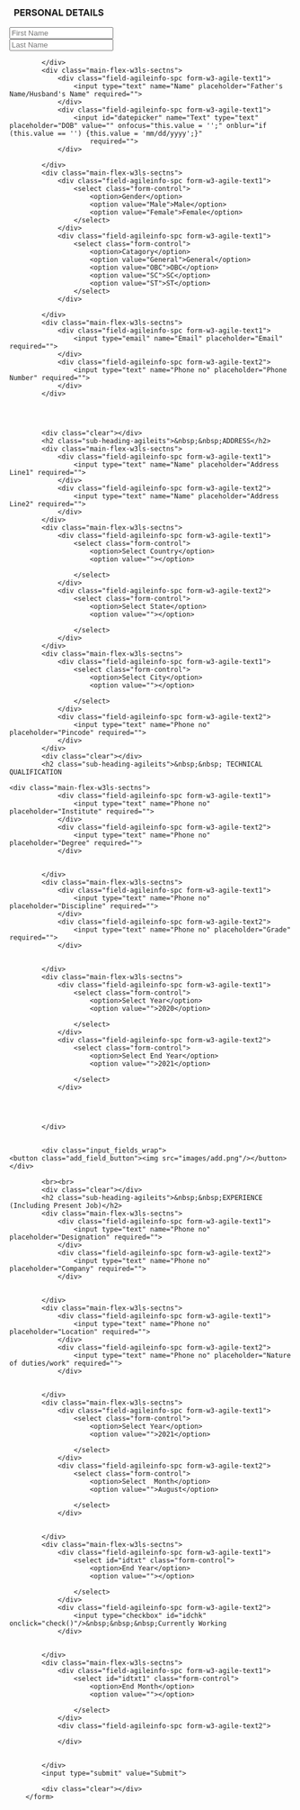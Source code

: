 <form action="#" method="post">
			<h3 class="sub-heading-agileits">&nbsp;&nbsp;PERSONAL DETAILS</h3>
			<div class="main-flex-w3ls-sectns">
				<div class="field-agileinfo-spc form-w3-agile-text1">
					<input type="text" name="Name" placeholder="First Name" required="">
				</div>
				<div class="field-agileinfo-spc form-w3-agile-text2">
					<input type="text" name="Name" placeholder="Last Name" required="">
				</div>
				
			</div>
			<div class="main-flex-w3ls-sectns">
				<div class="field-agileinfo-spc form-w3-agile-text1">
					<input type="text" name="Name" placeholder="Father's Name/Husband's Name" required="">
				</div>
				<div class="field-agileinfo-spc form-w3-agile-text1">
					<input id="datepicker" name="Text" type="text" placeholder="DOB" value="" onfocus="this.value = '';" onblur="if (this.value == '') {this.value = 'mm/dd/yyyy';}"
					    required="">
				</div>
				
			</div>
			<div class="main-flex-w3ls-sectns">
				<div class="field-agileinfo-spc form-w3-agile-text1">
					<select class="form-control">
						<option>Gender</option>
						<option value="Male">Male</option>
						<option value="Female">Female</option>
					</select>
				</div>
				<div class="field-agileinfo-spc form-w3-agile-text1">
					<select class="form-control">
						<option>Catagory</option>
						<option value="General">General</option>
						<option value="OBC">OBC</option>
						<option value="SC">SC</option>
						<option value="ST">ST</option>
					</select>
				</div>
				
			</div>
			<div class="main-flex-w3ls-sectns">
				<div class="field-agileinfo-spc form-w3-agile-text1">
					<input type="email" name="Email" placeholder="Email" required="">
				</div>
				<div class="field-agileinfo-spc form-w3-agile-text2">
					<input type="text" name="Phone no" placeholder="Phone Number" required="">
				</div>
			</div>
			
			
			
			
			<div class="clear"></div>
			<h2 class="sub-heading-agileits">&nbsp;&nbsp;ADDRESS</h2>
			<div class="main-flex-w3ls-sectns">
				<div class="field-agileinfo-spc form-w3-agile-text1">
					<input type="text" name="Name" placeholder="Address Line1" required="">
				</div>
				<div class="field-agileinfo-spc form-w3-agile-text2">
					<input type="text" name="Name" placeholder="Address Line2" required="">
				</div>
			</div>
			<div class="main-flex-w3ls-sectns">
				<div class="field-agileinfo-spc form-w3-agile-text1">
					<select class="form-control">
						<option>Select Country</option>
						<option value=""></option>
						
					</select>
				</div>
				<div class="field-agileinfo-spc form-w3-agile-text2">
					<select class="form-control">
						<option>Select State</option>
						<option value=""></option>
						
					</select>
				</div>
			</div>
			<div class="main-flex-w3ls-sectns">
				<div class="field-agileinfo-spc form-w3-agile-text1">
					<select class="form-control">
						<option>Select City</option>
						<option value=""></option>
						
					</select>
				</div>
				<div class="field-agileinfo-spc form-w3-agile-text2">
					<input type="text" name="Phone no" placeholder="Pincode" required="">
				</div>
			</div>
			<div class="clear"></div>
			<h2 class="sub-heading-agileits">&nbsp;&nbsp; TECHNICAL QUALIFICATION 

</h2>
	


   
	<div class="main-flex-w3ls-sectns">
				<div class="field-agileinfo-spc form-w3-agile-text1">
					<input type="text" name="Phone no" placeholder="Institute" required="">
				</div>
				<div class="field-agileinfo-spc form-w3-agile-text2">
					<input type="text" name="Phone no" placeholder="Degree" required="">
				</div>
				
				
			</div>
			<div class="main-flex-w3ls-sectns">
				<div class="field-agileinfo-spc form-w3-agile-text1">
					<input type="text" name="Phone no" placeholder="Discipline" required="">
				</div>
				<div class="field-agileinfo-spc form-w3-agile-text2">
					<input type="text" name="Phone no" placeholder="Grade" required="">
				</div>
				
				
			</div>
			<div class="main-flex-w3ls-sectns">
				<div class="field-agileinfo-spc form-w3-agile-text1">
					<select class="form-control">
						<option>Select Year</option>
						<option value="">2020</option>
						
					</select>
				</div>
				<div class="field-agileinfo-spc form-w3-agile-text2">
					<select class="form-control">
						<option>Select End Year</option>
						<option value="">2021</option>
						
					</select>
				</div>
				
				
				
				
			</div>


			<div class="input_fields_wrap">
    <button class="add_field_button"><img src="images/add.png"/></button>
	</div>	
		
			<br><br>
			<div class="clear"></div>
			<h2 class="sub-heading-agileits">&nbsp;&nbsp;EXPERIENCE (Including Present Job)</h2>
			<div class="main-flex-w3ls-sectns">
				<div class="field-agileinfo-spc form-w3-agile-text1">
					<input type="text" name="Phone no" placeholder="Designation" required="">
				</div>
				<div class="field-agileinfo-spc form-w3-agile-text2">
					<input type="text" name="Phone no" placeholder="Company" required="">
				</div>
				
				
			</div>
			<div class="main-flex-w3ls-sectns">
				<div class="field-agileinfo-spc form-w3-agile-text1">
					<input type="text" name="Phone no" placeholder="Location" required="">
				</div>
				<div class="field-agileinfo-spc form-w3-agile-text2">
					<input type="text" name="Phone no" placeholder="Nature of duties/work" required="">
				</div>
				
				
			</div>
			<div class="main-flex-w3ls-sectns">
				<div class="field-agileinfo-spc form-w3-agile-text1">
					<select class="form-control">
						<option>Select Year</option>
						<option value="">2021</option>
						
					</select>
				</div>
				<div class="field-agileinfo-spc form-w3-agile-text2">
					<select class="form-control">
						<option>Select  Month</option>
						<option value="">August</option>
						
					</select>
				</div>
				
				
			</div>
			<div class="main-flex-w3ls-sectns">
				<div class="field-agileinfo-spc form-w3-agile-text1">
					<select id="idtxt" class="form-control">
						<option>End Year</option>
						<option value=""></option>
						
					</select>
				</div>
				<div class="field-agileinfo-spc form-w3-agile-text2">
					<input type="checkbox" id="idchk" onclick="check()"/>&nbsp;&nbsp;&nbsp;Currently Working
				</div>
				
				
			</div>
			<div class="main-flex-w3ls-sectns">
				<div class="field-agileinfo-spc form-w3-agile-text1">
					<select id="idtxt1" class="form-control">
						<option>End Month</option>
						<option value=""></option>
						
					</select>
				</div>
				<div class="field-agileinfo-spc form-w3-agile-text2">
					
				</div>
				
				
			</div>
			<input type="submit" value="Submit">
			
			<div class="clear"></div>
		</form>
